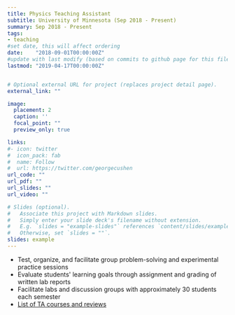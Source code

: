 ```yaml
---
title: Physics Teaching Assistant  
subtitle: University of Minnesota (Sep 2018 - Present)
summary: Sep 2018 - Present
tags:
- teaching 
#set date, this will affect ordering 
date:    "2018-09-01T00:00:00Z"
#update with last modify (based on commits to github page for this file)
lastmod: "2019-04-17T00:00:00Z"


# Optional external URL for project (replaces project detail page).
external_link: ""

image:
  placement: 2
  caption: ''
  focal_point: ""
  preview_only: true

links:
#- icon: twitter
#  icon_pack: fab
#  name: Follow
#  url: https://twitter.com/georgecushen
url_code: ""
url_pdf: ""
url_slides: ""
url_video: ""

# Slides (optional).
#   Associate this project with Markdown slides.
#   Simply enter your slide deck's filename without extension.
#   E.g. `slides = "example-slides"` references `content/slides/example-slides.md`.
#   Otherwise, set `slides = ""`.
slides: example
---
```


- Test, organize, and facilitate group problem-solving and experimental practice sessions
- Evaluate students' learning goals through assignment and grading of written lab reports
- Facilitate labs and discussion groups with approximately 30 students each semester  
- <a href="/mywork/#teaching" > List of TA courses and reviews </a> 
